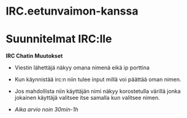 # IRC.eetunvaimon-kanssa





# Suunnitelmat IRC:lle

**IRC Chatin Muutokset**

-   Viestin lähettäjä näkyy omana nimenä eikä ip porttina

-   Kun käynnistää irc:n niin tulee input millä voi päättää oman nimen.

-   Jos mahdollista niin käyttäjän nimi näkyy korostetulla värillä jonka jokainen käyttäjä valitsee itse
    samalla kun valitsee nimen.

-   *Aika arvio noin 30min-1h*
    


